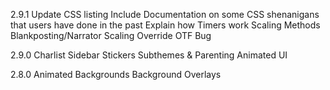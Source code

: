2.9.1
Update CSS listing
Include Documentation on some CSS shenanigans that users have done in the past
Explain how Timers work
Scaling Methods
Blankposting/Narrator
Scaling Override
OTF Bug

2.9.0
Charlist Sidebar
Stickers
Subthemes & Parenting
Animated UI

2.8.0
Animated Backgrounds
Background Overlays

<!--stackedit_data:
eyJoaXN0b3J5IjpbLTE3MzEwNzQ3NTBdfQ==
-->